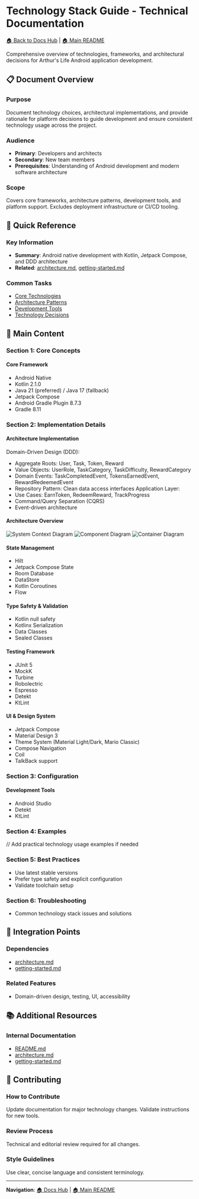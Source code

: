 # Technology Stack Guide - Technical Documentation

[🏠 Back to Docs Hub](README.md) | [🏠 Main README](../README.md)

Comprehensive overview of technologies, frameworks, and architectural decisions for Arthur's Life Android application development.

## 📋 Document Overview

### Purpose
Document technology choices, architectural implementations, and provide rationale for platform decisions to guide development and ensure consistent technology usage across the project.

### Audience
- **Primary**: Developers and architects
- **Secondary**: New team members
- **Prerequisites**: Understanding of Android development and modern software architecture

### Scope
Covers core frameworks, architecture patterns, development tools, and platform support. Excludes deployment infrastructure or CI/CD tooling.

## 🎯 Quick Reference

### Key Information
- **Summary**: Android native development with Kotlin, Jetpack Compose, and DDD architecture
- **Related**: [architecture.md](architecture.md), [getting-started.md](getting-started.md)

### Common Tasks
- [Core Technologies](#core-framework)
- [Architecture Patterns](#architecture-implementation)
- [Development Tools](#development-tools)
- [Technology Decisions](#technology-decision-rationale)

## 📖 Main Content

### Section 1: Core Concepts

#### Core Framework
- Android Native
- Kotlin 2.1.0
- Java 21 (preferred) / Java 17 (fallback)
- Jetpack Compose
- Android Gradle Plugin 8.7.3
- Gradle 8.11

### Section 2: Implementation Details

#### Architecture Implementation
Domain-Driven Design (DDD):
- Aggregate Roots: User, Task, Token, Reward
- Value Objects: UserRole, TaskCategory, TaskDifficulty, RewardCategory
- Domain Events: TaskCompletedEvent, TokensEarnedEvent, RewardRedeemedEvent
- Repository Pattern: Clean data access interfaces
Application Layer:
- Use Cases: EarnToken, RedeemReward, TrackProgress
- Command/Query Separation (CQRS)
- Event-driven architecture

#### Architecture Overview
![System Context Diagram](diagrams/c4-context.svg)
![Component Diagram](diagrams/c4-component.svg)
![Container Diagram](diagrams/c4-container.svg)

#### State Management
- Hilt
- Jetpack Compose State
- Room Database
- DataStore
- Kotlin Coroutines
- Flow

#### Type Safety & Validation
- Kotlin null safety
- Kotlinx Serialization
- Data Classes
- Sealed Classes

#### Testing Framework
- JUnit 5
- MockK
- Turbine
- Robolectric
- Espresso
- Detekt
- KtLint

#### UI & Design System
- Jetpack Compose
- Material Design 3
- Theme System (Material Light/Dark, Mario Classic)
- Compose Navigation
- Coil
- TalkBack support

### Section 3: Configuration

#### Development Tools
- Android Studio
- Detekt
- KtLint

### Section 4: Examples
// Add practical technology usage examples if needed

### Section 5: Best Practices
- Use latest stable versions
- Prefer type safety and explicit configuration
- Validate toolchain setup

### Section 6: Troubleshooting
- Common technology stack issues and solutions

## 🔗 Integration Points

### Dependencies
- [architecture.md](architecture.md)
- [getting-started.md](getting-started.md)

### Related Features
- Domain-driven design, testing, UI, accessibility

## 📚 Additional Resources

### Internal Documentation
- [README.md](README.md)
- [architecture.md](architecture.md)
- [getting-started.md](getting-started.md)

## 📝 Contributing

### How to Contribute
Update documentation for major technology changes. Validate instructions for new tools.

### Review Process
Technical and editorial review required for all changes.

### Style Guidelines
Use clear, concise language and consistent terminology.

---

**Navigation**: [🏠 Docs Hub](README.md) | [🏠 Main README](../README.md)
